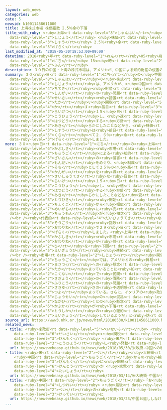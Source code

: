 ```yaml
---
layout: web_news
categories: web
cate: 5
newsid: k10011458611000
title: 上海株式市場 株価指数 2.5％余の下落
title_with_ruby: <ruby>上海<rt data-ruby-level="8">しゃんはい</rt></ruby><ruby>株式<rt data-ruby-level="6">かぶしき</rt></ruby><ruby>市場<rt
  data-ruby-level="2">しじょう</rt></ruby> <ruby>株価<rt data-ruby-level="6">かぶか</rt></ruby><ruby>指数<rt
  data-ruby-level="3">しすう</rt></ruby> 2.5％<ruby>余<rt data-ruby-level="5">よ</rt></ruby>の<ruby>下落<rt
  data-ruby-level="3">げらく</rt></ruby>
last_modified_at: '2018-05-30T18:53:00+09:00'
datetime: 2018<ruby>年<rt data-ruby-level="1">ねん</rt></ruby>05<ruby>月<rt data-ruby-level="1">がつ</rt></ruby>30<ruby>日<rt
  data-ruby-level="1">にち</rt></ruby> 18<ruby>時<rt data-ruby-level="2">じ</rt></ruby>53<ruby>分<rt
  data-ruby-level="2">ふん</rt></ruby>
description: ３０日の中国・上海の株式市場は、アメリカが、中国による知的財産の侵害の問題をめぐり、制裁措置として高い関税を課す品目のリストを来月１５日までに公表し、速やかに発動する方針を明らかにしたことなどから、株価指数は前日に比べて２．５％余り下落しました。
summary: ３０<ruby>日<rt data-ruby-level="1">にち</rt></ruby>の<ruby>中国<rt data-ruby-level="2">ちゅうごく</rt></ruby>・<ruby>上海<rt
  data-ruby-level="8">しゃんはい</rt></ruby>の<ruby>株式<rt data-ruby-level="6">かぶしき</rt></ruby><ruby>市場<rt
  data-ruby-level="2">しじょう</rt></ruby>は、アメリカが、<ruby>中国<rt data-ruby-level="2">ちゅうごく</rt></ruby>による<ruby>知的<rt
  data-ruby-level="4">ちてき</rt></ruby><ruby>財産<rt data-ruby-level="5">ざいさん</rt></ruby>の<ruby>侵害<rt
  data-ruby-level="7">しんがい</rt></ruby>の<ruby>問題<rt data-ruby-level="3">もんだい</rt></ruby>をめぐり、<ruby>制裁<rt
  data-ruby-level="6">せいさい</rt></ruby><ruby>措置<rt data-ruby-level="7">そち</rt></ruby>として<ruby>高<rt
  data-ruby-level="2">たか</rt></ruby>い<ruby>関税<rt data-ruby-level="5">かんぜい</rt></ruby>を<ruby>課<rt
  data-ruby-level="4">か</rt></ruby>す<ruby>品目<rt data-ruby-level="3">ひんもく</rt></ruby>のリストを<ruby>来月<rt
  data-ruby-level="2">らいげつ</rt></ruby>１５<ruby>日<rt data-ruby-level="1">にち</rt></ruby>までに<ruby>公表<rt
  data-ruby-level="3">こうひょう</rt></ruby>し、<ruby>速<rt data-ruby-level="7">すみ</rt></ruby>やかに<ruby>発動<rt
  data-ruby-level="3">はつどう</rt></ruby>する<ruby>方針<rt data-ruby-level="6">ほうしん</rt></ruby>を<ruby>明<rt
  data-ruby-level="2">あき</rt></ruby>らかにしたことなどから、<ruby>株価<rt data-ruby-level="6">かぶか</rt></ruby><ruby>指数<rt
  data-ruby-level="3">しすう</rt></ruby>は<ruby>前日<rt data-ruby-level="2">ぜんじつ</rt></ruby>に<ruby>比<rt
  data-ruby-level="5">くら</rt></ruby>べて２．５％<ruby>余<rt data-ruby-level="5">あま</rt></ruby>り<ruby>下落<rt
  data-ruby-level="3">げらく</rt></ruby>しました。
more: ３０<ruby>日<rt data-ruby-level="1">にち</rt></ruby>の<ruby>上海<rt data-ruby-level="8">しゃんはい</rt></ruby><ruby>株式<rt
  data-ruby-level="6">かぶしき</rt></ruby><ruby>市場<rt data-ruby-level="2">しじょう</rt></ruby>は、アメリカのホワイトハウスが、<ruby>中国<rt
  data-ruby-level="2">ちゅうごく</rt></ruby>による<ruby>知的<rt data-ruby-level="4">ちてき</rt></ruby><ruby>財産<rt
  data-ruby-level="5">ざいさん</rt></ruby>の<ruby>侵害<rt data-ruby-level="7">しんがい</rt></ruby>の<ruby>問題<rt
  data-ruby-level="3">もんだい</rt></ruby>をめぐり、<ruby>制裁<rt data-ruby-level="6">せいさい</rt></ruby><ruby>措置<rt
  data-ruby-level="7">そち</rt></ruby>として２５％の<ruby>高<rt data-ruby-level="2">たか</rt></ruby>い<ruby>関税<rt
  data-ruby-level="5">かんぜい</rt></ruby>を<ruby>課<rt data-ruby-level="4">か</rt></ruby>す<ruby>最終的<rt
  data-ruby-level="4">さいしゅうてき</rt></ruby>な<ruby>品目<rt data-ruby-level="3">ひんもく</rt></ruby>のリストを<ruby>来月<rt
  data-ruby-level="2">らいげつ</rt></ruby>１５<ruby>日<rt data-ruby-level="1">にち</rt></ruby>までに<ruby>公表<rt
  data-ruby-level="3">こうひょう</rt></ruby>し、<ruby>速<rt data-ruby-level="7">すみ</rt></ruby>やかに<ruby>発動<rt
  data-ruby-level="3">はつどう</rt></ruby>する<ruby>方針<rt data-ruby-level="6">ほうしん</rt></ruby>を<ruby>明<rt
  data-ruby-level="2">あき</rt></ruby>らかにしたことなどを<ruby>受<rt data-ruby-level="3">う</rt></ruby>けて、<ruby>取引<rt
  data-ruby-level="3">とりひき</rt></ruby><ruby>開始<rt data-ruby-level="3">かいし</rt></ruby><ruby>直後<rt
  data-ruby-level="2">ちょくご</rt></ruby>から<ruby>幅広<rt data-ruby-level="7">はばひろ</rt></ruby>い<ruby>銘柄<rt
  data-ruby-level="7">めいがら</rt></ruby>に<ruby>売<rt data-ruby-level="2">う</rt></ruby>り<ruby>注文<rt
  data-ruby-level="3">ちゅうもん</rt></ruby>が<ruby>相次<rt data-ruby-level="3">あいつ</rt></ruby>ぎました。<br
  /><br /><ruby>代表的<rt data-ruby-level="4">だいひょうてき</rt></ruby>な<ruby>指数<rt data-ruby-level="3">しすう</rt></ruby>の<ruby>総合<rt
  data-ruby-level="5">そうごう</rt></ruby><ruby>指数<rt data-ruby-level="3">しすう</rt></ruby>は、<ruby>終値<rt
  data-ruby-level="6">おわりね</rt></ruby>で２９<ruby>日<rt data-ruby-level="1">にち</rt></ruby>よりも２．５３％<ruby>下落<rt
  data-ruby-level="3">げらく</rt></ruby>しました。<ruby>上海<rt data-ruby-level="8">しゃんはい</rt></ruby>の<ruby>株式<rt
  data-ruby-level="6">かぶしき</rt></ruby><ruby>市場<rt data-ruby-level="2">しじょう</rt></ruby>は、<ruby>終値<rt
  data-ruby-level="6">おわりね</rt></ruby>が<ruby>前<rt data-ruby-level="2">まえ</rt></ruby>の<ruby>日<rt
  data-ruby-level="2">ひ</rt></ruby>を<ruby>下回<rt data-ruby-level="2">したまわ</rt></ruby>ったのは６<ruby>営業日<rt
  data-ruby-level="5">えいぎょうび</rt></ruby><ruby>連続<rt data-ruby-level="4">れんぞく</rt></ruby>となります。<br
  /><br /><ruby>市場<rt data-ruby-level="2">しじょう</rt></ruby><ruby>関係者<rt data-ruby-level="4">かんけいしゃ</rt></ruby>は「<ruby>中国<rt
  data-ruby-level="2">ちゅうごく</rt></ruby>では、アメリカとの<ruby>貿易<rt data-ruby-level="5">ぼうえき</rt></ruby><ruby>摩擦<rt
  data-ruby-level="7">まさつ</rt></ruby>への<ruby>懸念<rt data-ruby-level="7">けねん</rt></ruby>が<ruby>高<rt
  data-ruby-level="2">たか</rt></ruby>まっていることに<ruby>加<rt data-ruby-level="4">くわ</rt></ruby>え、<ruby>国内<rt
  data-ruby-level="2">こくない</rt></ruby>で<ruby>民間<rt data-ruby-level="4">みんかん</rt></ruby><ruby>企業<rt
  data-ruby-level="7">きぎょう</rt></ruby>の<ruby>債務<rt data-ruby-level="7">さいむ</rt></ruby><ruby>不履行<rt
  data-ruby-level="7">ふりこう</rt></ruby>の<ruby>問題<rt data-ruby-level="3">もんだい</rt></ruby>もあり、<ruby>先行<rt
  data-ruby-level="2">さきゆ</rt></ruby>きの<ruby>不透明感<rt data-ruby-level="7">ふとうめいかん</rt></ruby>が<ruby>強<rt
  data-ruby-level="2">つよ</rt></ruby>まっている。さらに、イタリアの<ruby>政治<rt data-ruby-level="5">せいじ</rt></ruby><ruby>情勢<rt
  data-ruby-level="5">じょうせい</rt></ruby>の<ruby>混乱<rt data-ruby-level="6">こんらん</rt></ruby>が<ruby>長引<rt
  data-ruby-level="2">ながび</rt></ruby>くとの<ruby>懸念<rt data-ruby-level="7">けねん</rt></ruby>などから、アメリカの<ruby>株価<rt
  data-ruby-level="6">かぶか</rt></ruby>が<ruby>下落<rt data-ruby-level="3">げらく</rt></ruby>していることも<ruby>投資家<rt
  data-ruby-level="5">とうしか</rt></ruby>の<ruby>心理的<rt data-ruby-level="4">しんりてき</rt></ruby>に<ruby>影響<rt
  data-ruby-level="7">えいきょう</rt></ruby>しているようだ」と<ruby>話<rt data-ruby-level="2">はな</rt></ruby>しています。
source_url: https://www3.nhk.or.jp/news/html/20180530/k10011458611000.html
related_news:
- title: <ruby>米政府<rt data-ruby-level="5">べいせいふ</rt></ruby> <ruby>中国<rt data-ruby-level="2">ちゅうごく</rt></ruby>への<ruby>制裁<rt
    data-ruby-level="6">せいさい</rt></ruby><ruby>関税<rt data-ruby-level="5">かんぜい</rt></ruby><ruby>品目<rt
    data-ruby-level="3">ひんもく</rt></ruby> <ruby>来月<rt data-ruby-level="2">らいげつ</rt></ruby><ruby>公表<rt
    data-ruby-level="3">こうひょう</rt></ruby>し<ruby>発動<rt data-ruby-level="3">はつどう</rt></ruby>へ
  url: https://newswebeasy.github.io/news/web/2018/05/30/米政府-中国への制裁関税品目-来月公表し発動へ
- title: <ruby>米<rt data-ruby-level="2">べい</rt></ruby><ruby>大統領<rt data-ruby-level="5">だいとうりょう</rt></ruby>
    <ruby>中国<rt data-ruby-level="2">ちゅうごく</rt></ruby>からの<ruby>輸入品<rt data-ruby-level="5">ゆにゅうひん</rt></ruby>100<ruby>品目<rt
    data-ruby-level="3">ひんもく</rt></ruby>に<ruby>関税<rt data-ruby-level="5">かんぜい</rt></ruby><ruby>検討<rt
    data-ruby-level="6">けんとう</rt></ruby>か <ruby>家電<rt data-ruby-level="2">かでん</rt></ruby>など<ruby>対象<rt
    data-ruby-level="4">たいしょう</rt></ruby>
  url: https://newswebeasy.github.io/news/web/2018/03/14/米大統領-中国からの輸入品100品目に関税検討か-家電など対象
- title: <ruby>中国<rt data-ruby-level="2">ちゅうごく</rt></ruby>「お<ruby>返<rt data-ruby-level="3">かえ</rt></ruby>ししなければ<ruby>失礼<rt
    data-ruby-level="4">しつれい</rt></ruby> <ruby>最後<rt data-ruby-level="4">さいご</rt></ruby>までつきあう」<ruby>米<rt
    data-ruby-level="2">べい</rt></ruby>の<ruby>制裁<rt data-ruby-level="6">せいさい</rt></ruby><ruby>決定<rt
    data-ruby-level="3">けってい</rt></ruby>に
  url: https://newswebeasy.github.io/news/web/2018/03/23/中国お返ししなければ失礼-最後までつきあう米の制裁決定に
...
```

